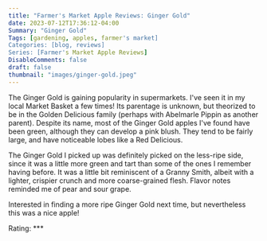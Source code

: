 ```yaml
---
title: "Farmer's Market Apple Reviews: Ginger Gold"
date: 2023-07-12T17:36:12-04:00
Summary: "Ginger Gold"
Tags: [gardening, apples, farmer's market]
Categories: [blog, reviews]
Series: [Farmer's Market Apple Reviews]
DisableComments: false
draft: false
thumbnail: "images/ginger-gold.jpeg"
---
```


The Ginger Gold is gaining popularity in supermarkets. I've seen it in my local Market Basket a few times! Its parentage is unknown, but theorized to be in the Golden Delicious family (perhaps with Abelmarle Pippin as another parent). Despite its name, most of the Ginger Gold apples I've found have been green, although they can develop a pink blush. They tend to be fairly large, and have noticeable lobes like a Red Delicious.

The Ginger Gold I picked up was definitely picked on the less-ripe side, since it was a little more green and tart than some of the ones I remember having before. It was a little bit reminiscent of a Granny Smith, albeit with a lighter, crispier crunch and more coarse-grained flesh. Flavor notes reminded me of pear and sour grape. 

Interested in finding a more ripe Ginger Gold next time, but nevertheless this was a nice apple!

Rating: ***